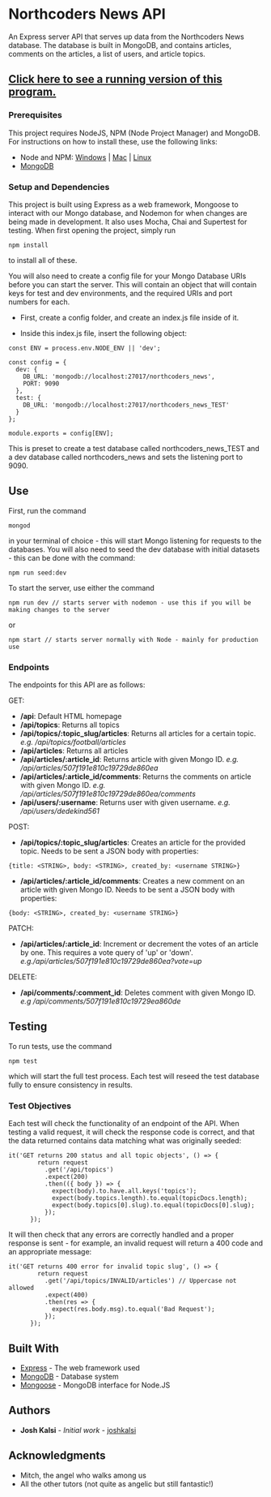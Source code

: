 # Northcoders News API

An Express server API that serves up data from the Northcoders News database. The database is built in MongoDB, and contains articles, comments on the articles, a list of users, and article topics.

## [Click here to see a running version of this program.](https://ncnews-joshkalsi-backend.herokuapp.com/)

### Prerequisites

This project requires NodeJS, NPM (Node Project Manager) and MongoDB. For instructions on how to install these, use the following links:

* Node and NPM: [Windows](http://blog.teamtreehouse.com/install-node-js-npm-windows) | [Mac](http://blog.teamtreehouse.com/install-node-js-npm-mac) | [Linux](http://blog.teamtreehouse.com/install-node-js-npm-linux)
* [MongoDB](https://docs.mongodb.com/manual/installation/)

### Setup and Dependencies

This project is built using Express as a web framework, Mongoose to interact with our Mongo database, and Nodemon for when changes are being made in development. It also uses Mocha, Chai and Supertest for testing. When first opening the project, simply run

```
npm install
```
to install all of these.

You will also need to create a config file for your Mongo Database URIs before you can start the server. This will contain an object that will contain keys for test and dev environments, and the required URIs and port numbers for each.

* First, create a config folder, and create an index.js file inside of it.

* Inside this index.js file, insert the following object:
```
const ENV = process.env.NODE_ENV || 'dev';

const config = {
  dev: {
    DB_URL: 'mongodb://localhost:27017/northcoders_news',
    PORT: 9090
  },
  test: {
    DB_URL: 'mongodb://localhost:27017/northcoders_news_TEST'
  }
};

module.exports = config[ENV];
```
This is preset to create a test database called northcoders_news_TEST and a dev database called northcoders_news and sets the listening port to 9090.

## Use

First, run the command 
``` 
mongod 
``` 
in your terminal of choice - this will start Mongo listening for requests to the databases. You will also need to seed the dev database with initial datasets - this can be done with the command:
``` 
npm run seed:dev 
```


To start the server, use either the command 
```
npm run dev // starts server with nodemon - use this if you will be making changes to the server
```
or 
```
npm start // starts server normally with Node - mainly for production use
```

### Endpoints

The endpoints for this API are as follows:

GET:
* **/api**: Default HTML homepage
* **/api/topics**: Returns all topics
* **/api/topics/:topic_slug/articles**: Returns all articles for a certain topic. *e.g. /api/topics/football/articles*
* **/api/articles**: Returns all articles
* **/api/articles/:article_id**: Returns article with given Mongo ID. *e.g. /api/articles/507f191e810c19729de860ea*
* **/api/articles/:article_id/comments**: Returns the comments on article with given Mongo ID. *e.g. /api/articles/507f191e810c19729de860ea/comments*
* **/api/users/:username**: Returns user with given username. *e.g. /api/users/dedekind561*

POST:
* **/api/topics/:topic_slug/articles**: Creates an article for the provided topic. Needs to be sent a JSON body with properties:
```
{title: <STRING>, body: <STRING>, created_by: <username STRING>}
```
* **/api/articles/:article_id/comments**: Creates a new comment on an article with given Mongo ID. Needs to be sent a JSON body with properties:
```
{body: <STRING>, created_by: <username STRING>}
```

PATCH: 
* **/api/articles/:article_id**: Increment or decrement the votes of an article by one. This requires a vote query of 'up' or 'down'. *e.g./api/articles/507f191e810c19729de860ea?vote=up*

DELETE: 
* **/api/comments/:comment_id**: Deletes comment with given Mongo ID. *e.g /api/comments/507f191e810c19729ea860de*



## Testing

To run tests, use the command
```
npm test
```
which will start the full test process. Each test will reseed the test database fully to ensure consistency in results.

### Test Objectives

Each test will check the functionality of an endpoint of the API. When testing a valid request, it will check the response code is correct, and that the data returned contains data matching what was originally seeded:

```
it('GET returns 200 status and all topic objects', () => {
        return request
          .get('/api/topics')
          .expect(200)
          .then(({ body }) => {
            expect(body).to.have.all.keys('topics');
            expect(body.topics.length).to.equal(topicDocs.length);
            expect(body.topics[0].slug).to.equal(topicDocs[0].slug);
          });
      });
```
It will then check that any errors are correctly handled and a proper response is sent - for example, an invalid request will return a 400 code and an appropriate message:

```
it('GET returns 400 error for invalid topic slug', () => {
        return request
          .get('/api/topics/INVALID/articles') // Uppercase not allowed
          .expect(400)
          .then(res => {
            expect(res.body.msg).to.equal('Bad Request');
          });
      });

```

## Built With

* [Express](https://expressjs.com/) - The web framework used
* [MongoDB](https://www.mongodb.com/) - Database system
* [Mongoose](https://mongoosejs.com/) - MongoDB interface for Node.JS

## Authors

* **Josh Kalsi** - *Initial work* - [joshkalsi](https://github.com/joshkalsi)

## Acknowledgments

* Mitch, the angel who walks among us
* All the other tutors (not quite as angelic but still fantastic!)
